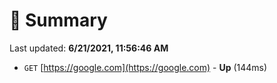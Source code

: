 # 📖 Summary
Last updated: **6/21/2021, 11:56:46 AM**

- `GET` [https://google.com](https://google.com) - **Up** (144ms)
